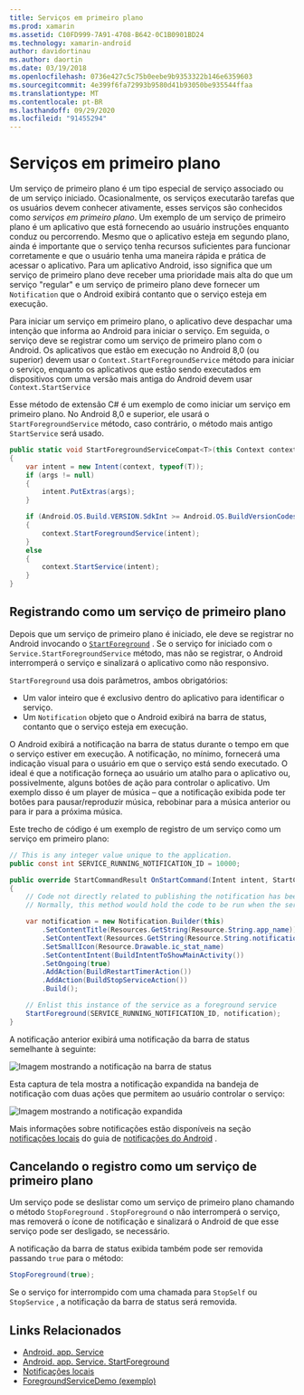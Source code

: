 ```yaml
---
title: Serviços em primeiro plano
ms.prod: xamarin
ms.assetid: C10FD999-7A91-4708-B642-0C1B0901BD24
ms.technology: xamarin-android
author: davidortinau
ms.author: daortin
ms.date: 03/19/2018
ms.openlocfilehash: 0736e427c5c75b0eebe9b9353322b146e6359603
ms.sourcegitcommit: 4e399f6fa72993b9580d41b93050be935544ffaa
ms.translationtype: MT
ms.contentlocale: pt-BR
ms.lasthandoff: 09/29/2020
ms.locfileid: "91455294"
---
```

# <a name="foreground-services"></a>Serviços em primeiro plano

Um serviço de primeiro plano é um tipo especial de serviço associado ou de um serviço iniciado. Ocasionalmente, os serviços executarão tarefas que os usuários devem conhecer ativamente, esses serviços são conhecidos como _serviços em primeiro plano_. Um exemplo de um serviço de primeiro plano é um aplicativo que está fornecendo ao usuário instruções enquanto conduz ou percorrendo. Mesmo que o aplicativo esteja em segundo plano, ainda é importante que o serviço tenha recursos suficientes para funcionar corretamente e que o usuário tenha uma maneira rápida e prática de acessar o aplicativo. Para um aplicativo Android, isso significa que um serviço de primeiro plano deve receber uma prioridade mais alta do que um serviço "regular" e um serviço de primeiro plano deve fornecer um `Notification` que o Android exibirá contanto que o serviço esteja em execução.

Para iniciar um serviço em primeiro plano, o aplicativo deve despachar uma intenção que informa ao Android para iniciar o serviço. Em seguida, o serviço deve se registrar como um serviço de primeiro plano com o Android. Os aplicativos que estão em execução no Android 8,0 (ou superior) devem usar o `Context.StartForegroundService` método para iniciar o serviço, enquanto os aplicativos que estão sendo executados em dispositivos com uma versão mais antiga do Android devem usar `Context.StartService`

Esse método de extensão C# é um exemplo de como iniciar um serviço em primeiro plano. No Android 8,0 e superior, ele usará o `StartForegroundService` método, caso contrário, o método mais antigo `StartService` será usado.

```csharp
public static void StartForegroundServiceCompat<T>(this Context context, Bundle args = null) where T : Service
{
    var intent = new Intent(context, typeof(T));
    if (args != null) 
    {
        intent.PutExtras(args);
    }

    if (Android.OS.Build.VERSION.SdkInt >= Android.OS.BuildVersionCodes.O)
    {
        context.StartForegroundService(intent);
    }
    else
    {
        context.StartService(intent);
    }
}
```

## <a name="registering-as-a-foreground-service"></a>Registrando como um serviço de primeiro plano

Depois que um serviço de primeiro plano é iniciado, ele deve se registrar no Android invocando o [`StartForeground`](xref:Android.App.Service.StartForeground*) . Se o serviço for iniciado com o `Service.StartForegroundService` método, mas não se registrar, o Android interromperá o serviço e sinalizará o aplicativo como não responsivo.

`StartForeground` usa dois parâmetros, ambos obrigatórios:

- Um valor inteiro que é exclusivo dentro do aplicativo para identificar o serviço.
- Um `Notification` objeto que o Android exibirá na barra de status, contanto que o serviço esteja em execução.

O Android exibirá a notificação na barra de status durante o tempo em que o serviço estiver em execução. A notificação, no mínimo, fornecerá uma indicação visual para o usuário em que o serviço está sendo executado. O ideal é que a notificação forneça ao usuário um atalho para o aplicativo ou, possivelmente, alguns botões de ação para controlar o aplicativo. Um exemplo disso é um player de música &ndash; que a notificação exibida pode ter botões para pausar/reproduzir música, rebobinar para a música anterior ou para ir para a próxima música. 

Este trecho de código é um exemplo de registro de um serviço como um serviço em primeiro plano:   

```csharp
// This is any integer value unique to the application.
public const int SERVICE_RUNNING_NOTIFICATION_ID = 10000;

public override StartCommandResult OnStartCommand(Intent intent, StartCommandFlags flags, int startId)
{
    // Code not directly related to publishing the notification has been omitted for clarity.
    // Normally, this method would hold the code to be run when the service is started.

    var notification = new Notification.Builder(this)
        .SetContentTitle(Resources.GetString(Resource.String.app_name))
        .SetContentText(Resources.GetString(Resource.String.notification_text))
        .SetSmallIcon(Resource.Drawable.ic_stat_name)
        .SetContentIntent(BuildIntentToShowMainActivity())
        .SetOngoing(true)
        .AddAction(BuildRestartTimerAction())
        .AddAction(BuildStopServiceAction())
        .Build();

    // Enlist this instance of the service as a foreground service
    StartForeground(SERVICE_RUNNING_NOTIFICATION_ID, notification);
}
```

A notificação anterior exibirá uma notificação da barra de status semelhante à seguinte:

![Imagem mostrando a notificação na barra de status](foreground-services-images/foreground-services-01.png "Imagem mostrando a notificação na barra de status")

Esta captura de tela mostra a notificação expandida na bandeja de notificação com duas ações que permitem ao usuário controlar o serviço:

![Imagem mostrando a notificação expandida](foreground-services-images/foreground-services-02.png "Imagem mostrando a notificação expandida.")

Mais informações sobre notificações estão disponíveis na seção [notificações locais](~/android/app-fundamentals/notifications/local-notifications.md) do guia de [notificações do Android](~/android/app-fundamentals/notifications/index.md) .

## <a name="unregistering-as-a-foreground-service"></a>Cancelando o registro como um serviço de primeiro plano

Um serviço pode se deslistar como um serviço de primeiro plano chamando o método `StopForeground` . `StopForeground` o não interromperá o serviço, mas removerá o ícone de notificação e sinalizará o Android de que esse serviço pode ser desligado, se necessário.

A notificação da barra de status exibida também pode ser removida passando `true` para o método: 

```csharp
StopForeground(true);
```

Se o serviço for interrompido com uma chamada para `StopSelf` ou `StopService` , a notificação da barra de status será removida.

## <a name="related-links"></a>Links Relacionados

- [Android. app. Service](xref:Android.App.Service)
- [Android. app. Service. StartForeground](xref:Android.App.Service.StartForeground*)
- [Notificações locais](~/android/app-fundamentals/notifications/local-notifications.md)
- [ForegroundServiceDemo (exemplo)](/samples/xamarin/monodroid-samples/applicationfundamentals-servicesamples-foregroundservicedemo)